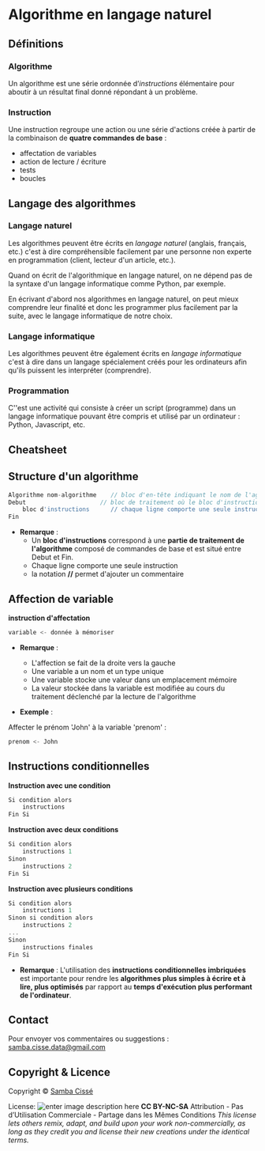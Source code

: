# Algorithme en langage naturel

## Définitions

### Algorithme

Un algorithme est une série ordonnée d’*instructions* élémentaire pour aboutir à un résultat final donné répondant à un problème.

### Instruction

Une instruction regroupe une action ou une série d'actions créée à partir de la combinaison de  **quatre commandes de base** :
- affectation de variables
- action de lecture / écriture
- tests
- boucles

## Langage des algorithmes

### Langage naturel

Les algorithmes peuvent être écrits en *langage naturel* (anglais, français, etc.) c'est à dire compréhensible facilement par une personne non experte en programmation (client, lecteur d'un article, etc.). 

Quand on écrit de l'algorithmique en langage naturel, on ne dépend pas de la syntaxe d'un langage informatique comme Python, par exemple. 

En écrivant d'abord nos algorithmes en langage naturel, on peut mieux comprendre leur finalité et donc les programmer plus facilement par la suite, avec le langage informatique de notre choix.

### Langage informatique

Les algorithmes peuvent être également écrits en *langage informatique* c'est à dire dans un langage spécialement créés pour les ordinateurs afin qu'ils puissent les interpréter (comprendre).

### Programmation

C''est une activité qui consiste à créer un script (programme) dans un langage informatique pouvant être compris et utilisé par un ordinateur : Python, Javascript, etc.

## Cheatsheet

## Structure d'un algorithme
```javascript
Algorithme nom-algorithme    // bloc d'en-tête indiquant le nom de l'agorithme
Debut	                  // bloc de traitement où le bloc d'instructions est situé entre Debut et Fin
	bloc d'instructions      // chaque ligne comporte une seule instruction
Fin
```
- **Remarque** :
	- Un **bloc d'instructions** correspond à une **partie de traitement de l'algorithme** composé de commandes de base et est situé entre Debut et Fin.
	- Chaque ligne comporte une seule instruction
	- la notation **//** permet d'ajouter un commentaire



## Affection de variable

**instruction d'affectation**

```javascript 
variable <- donnée à mémoriser  
``` 
- **Remarque** :
	- L'affection se fait de la droite vers la gauche
	- Une variable a un nom et un type unique
	- Une variable stocke une valeur dans un emplacement mémoire
	- La valeur stockée dans la variable est modifiée au cours du traitement déclenché par la lecture de l'algorithme

- **Exemple** :

Affecter le prénom 'John' à la variable 'prenom' :

```javascript
prenom <- John 
```

## Instructions conditionnelles

**Instruction avec une condition** 
```javascript 
Si condition alors
	instructions
Fin Si
```   

**Instruction avec deux conditions** 

```javascript 
Si condition alors
	instructions 1
Sinon
	instructions 2
Fin Si
``` 
**Instruction avec plusieurs conditions** 

```javascript 
Si condition alors
	instructions 1
Sinon si condition alors
	instructions 2
...
Sinon
	instructions finales
Fin Si
``` 
- **Remarque** :
L'utilisation des **instructions conditionnelles imbriquées** est importante pour rendre les **algorithmes plus simples à écrire et à lire, plus optimisés** par rapport au **temps d'exécution plus performant de l'ordinateur**.


## Contact

Pour envoyer vos commentaires ou suggestions : samba.cisse.data@gmail.com

## Copyright & Licence

Copyright © [Samba Cissé](http://www.sambacisse.com)

License: 
![enter image description here](https://licensebuttons.net/l/by-nc-sa/3.0/88x31.png)
**CC BY-NC-SA**
Attribution - Pas d’Utilisation Commerciale - Partage dans les Mêmes Conditions
*This license lets others remix, adapt, and build upon your work non-commercially, as long as they credit you and license their new creations under the identical terms.*
<!--stackedit_data:
eyJoaXN0b3J5IjpbMjIxODM0Mjc5LDE2MTkyNjg5MzJdfQ==
-->